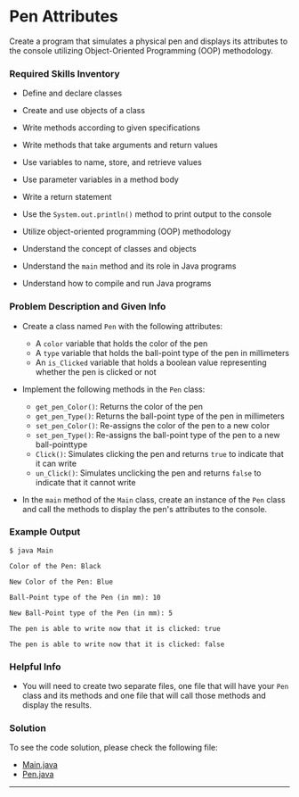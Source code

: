 # Pen Attributes

Create a program that simulates a physical pen and displays its attributes to the console utilizing Object-Oriented Programming (OOP) methodology.

### Required Skills Inventory

* Define and declare classes

* Create and use objects of a class
* Write methods according to given specifications
* Write methods that take arguments and return values
* Use variables to name, store, and retrieve values
* Use parameter variables in a method body
* Write a return statement
* Use the `System.out.println()` method to print output to the console
* Utilize object-oriented programming (OOP) methodology
* Understand the concept of classes and objects
* Understand the `main` method and its role in Java programs
* Understand how to compile and run Java programs

### Problem Description and Given Info

* Create a class named `Pen` with the following attributes:
    - A `color` variable that holds the color of the pen
    - A `type` variable that holds the ball-point type of the pen in millimeters
    - An `is_Clicked` variable that holds a boolean value representing whether the pen is clicked or not

* Implement the following methods in the `Pen` class:
    - `get_pen_Color()`: Returns the color of the pen
    - `get_pen_Type()`: Returns the ball-point type of the pen in millimeters
    - `set_pen_Color()`: Re-assigns the color of the pen to a new color
    - `set_pen_Type()`: Re-assigns the ball-point type of the pen to a new ball-pointtype
    - `Click()`: Simulates clicking the pen and returns `true` to indicate that it can write
    - `un_Click()`: Simulates unclicking the pen and returns `false` to indicate that it cannot write
    
* In the `main` method of the `Main` class, create an instance of the `Pen` class and call the methods to display the pen's attributes to the console.

### Example Output

    $ java Main

    Color of the Pen: Black

    New Color of the Pen: Blue

    Ball-Point type of the Pen (in mm): 10

    New Ball-Point type of the Pen (in mm): 5

    The pen is able to write now that it is clicked: true

    The pen is able to write now that it is clicked: false


### Helpful Info

* You will need to create two separate files, one file that will have your `Pen` class and its methods and one file that will call those methods and display the results.

### Solution

To see the code solution, please check the following file:

* [Main.java](/Projects_01/Pen/Main.java)
* [Pen.java](/Projects_01/Pen/Pen.java)

---
